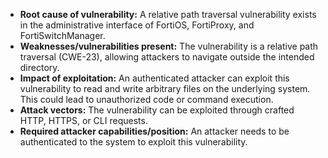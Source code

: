 - **Root cause of vulnerability:** A relative path traversal vulnerability exists in the administrative interface of FortiOS, FortiProxy, and FortiSwitchManager.
- **Weaknesses/vulnerabilities present:** The vulnerability is a relative path traversal (CWE-23), allowing attackers to navigate outside the intended directory.
- **Impact of exploitation:** An authenticated attacker can exploit this vulnerability to read and write arbitrary files on the underlying system. This could lead to unauthorized code or command execution.
- **Attack vectors:** The vulnerability can be exploited through crafted HTTP, HTTPS, or CLI requests.
- **Required attacker capabilities/position:** An attacker needs to be authenticated to the system to exploit this vulnerability.